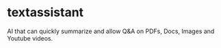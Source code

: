 # textassistant
AI that can quickly summarize and allow Q&amp;A on PDFs, Docs, Images and Youtube videos.
